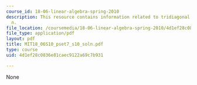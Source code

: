 ```yaml
---
course_id: 18-06-linear-algebra-spring-2010
description: This resource contains information related to tridiagonal matrix of order
  n.
file_location: /coursemedia/18-06-linear-algebra-spring-2010/4d1ef28c0836e81caec9122a69c7b931_MIT18_06S10_pset7_s10_soln.pdf
file_type: application/pdf
layout: pdf
title: MIT18_06S10_pset7_s10_soln.pdf
type: course
uid: 4d1ef28c0836e81caec9122a69c7b931

---
```

None